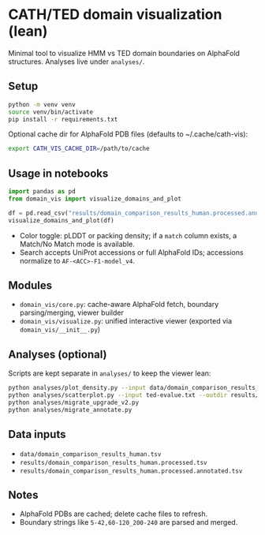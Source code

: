 # CATH/TED domain visualization (lean)

Minimal tool to visualize HMM vs TED domain boundaries on AlphaFold structures. Analyses live under `analyses/`.

## Setup

```bash
python -m venv venv
source venv/bin/activate
pip install -r requirements.txt
```

Optional cache dir for AlphaFold PDB files (defaults to ~/.cache/cath-vis):

```bash
export CATH_VIS_CACHE_DIR=/path/to/cache
```

## Usage in notebooks

```python
import pandas as pd
from domain_vis import visualize_domains_and_plot

df = pd.read_csv("results/domain_comparison_results_human.processed.annotated.tsv", sep="\t")
visualize_domains_and_plot(df)
```

- Color toggle: pLDDT or packing density; if a `match` column exists, a Match/No Match mode is available.
- Search accepts UniProt accessions or full AlphaFold IDs; accessions normalize to `AF-<ACC>-F1-model_v4`.

## Modules

- `domain_vis/core.py`: cache-aware AlphaFold fetch, boundary parsing/merging, viewer builder
- `domain_vis/visualize.py`: unified interactive viewer (exported via `domain_vis/__init__.py`)

## Analyses (optional)

Scripts are kept separate in `analyses/` to keep the viewer lean:

```bash
python analyses/plot_density.py --input data/domain_comparison_results_human.tsv --output density_human.png
python analyses/scatterplot.py --input ted-evalue.txt --outdir results/plots --ymax 80
python analyses/migrate_upgrade_v2.py
python analyses/migrate_annotate.py
```

## Data inputs

- `data/domain_comparison_results_human.tsv`
- `results/domain_comparison_results_human.processed.tsv`
- `results/domain_comparison_results_human.processed.annotated.tsv`

## Notes

- AlphaFold PDBs are cached; delete cache files to refresh.
- Boundary strings like `5-42,60-120_200-240` are parsed and merged.



